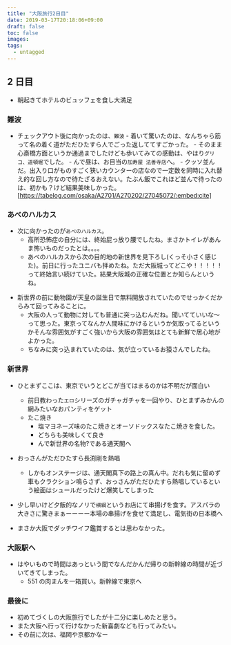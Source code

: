 ```yaml
---
title: "大阪旅行2日目"
date: 2019-03-17T20:18:06+09:00
draft: false
toc: false
images:
tags:
  - untagged
---
```


## 2 日目

- 朝起きてホテルのビュッフェを食し大満足

### 難波

- チェックアウト後に向かったのは、`難波` - 着いて驚いたのは、なんちゃら筋って名の着く道がただひたすら人でごった返しててすごかった。 - そのまま心斎橋方面というか通過までしたけども歩いてみての感動は、やはり`グリコ、道頓堀`でした。 - んで昼は、お目当の`加寿屋 法善寺店`へ。 - クッソ並んだ。出入り口がものすごく狭いカウンターの店なので一定数を同時に入れ替え的な回し方なので待たざるおえない。たぶん飯でこれほど並んで待ったのは、初かも？けど結果美味しかった。
  [https://tabelog.com/osaka/A2701/A270202/27045072/:embed:cite]

### あべのハルカス

- 次に向かったのが`あべのハルカス`。
  - 高所恐怖症の自分には、終始屁っ放り腰でしたね。まさかトイレがあんま怖いものだったとは。。。。
  - あべのハルカスから次の目的地の新世界を見下ろし(くっそ小さく感じた)。前日に行ったユニバも拝めたね。ただ大阪城ってどこや！！！！！って終始言い続けていた。結果大阪城の正確な位置とか知らんというね。

* 新世界の前に動物園が天皇の誕生日で無料開放されていたのでせっかくだからみて回ってみることに。
  - 大阪の人って動物に対しても普通に突っ込むんだね。聞いてていいな〜って思った。東京ってなんか人間味にかけるというか気取ってるというかそんな雰囲気がすごく強いから大阪の雰囲気はとても新鮮で居心地がよかった。
  - ちなみに突っ込まれていたのは、気が立っているお猿さんでしたね。

### 新世界

- ひとまずここは、東京でいうとどこが当てはまるのかは不明だが面白い

  - 前日教わった`エロ`シリーズのガチャガチャを一回やり、ひとまずみかんの網みたいなおパンティをゲット
  - たこ焼き
    - 塩マヨネーズ味のたこ焼きとオーソドックスなたこ焼きを食した。
    - どちらも美味しくて良き
    - んで新世界の名物?である通天閣へ

- おっさんがただひたすら長渕剛を熱唱
  - しかもオンステージは、通天閣真下の路上の真ん中。だれも気に留めず車もクラクション鳴らさず、おっさんがただひたすら熱唱しているという絵面はシュールだったけど爆笑してしまった

* 少し早いけど夕飯的なノリで`横綱`というお店にて串揚げを食す。アスパラの大きさに驚きまぁーーーー本場の串揚げを食せて満足し、電気街の日本橋へ

* まさか大阪でダッチワイフ鑑賞するとは思わなかった。

### 大阪駅へ

- はやいもので時間はあっという間でなんだかんだ帰りの新幹線の時間が近づいてきてしまった。
  - 551 の肉まんを一箱買い。新幹線で東京へ

### 最後に

- 初めてづくしの大阪旅行でしたが十二分に楽しめたと思う。
- また大阪へ行って行けなかった新喜劇なども行ってみたい。
- その前に次は、福岡や京都かなー
